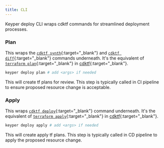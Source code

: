 ```yaml
---
title: CLI
---
```


Keyper deploy CLI wraps cdktf commands for streamlined deployment processes.

### Plan

This wraps the [`cdktf synth`](https://developer.hashicorp.com/terraform/cdktf/cli-reference/commands#synth){:target="_blank"} and [`cdktf diff`](https://developer.hashicorp.com/terraform/cdktf/cli-reference/commands#diff){:target="_blank"} commands underneath. It's the equivalent of [`terraform plan`](https://developer.hashicorp.com/terraform/cli/commands/plan){:target="_blank"} in [cdktf](https://developer.hashicorp.com/terraform/cdktf){:target="_blank"}.

```bash
keyper deploy plan # add <args> if needed
```

This will create tf plans for review. This step is typically called in CI pipeline to ensure proposed resource change is acceptable.

### Apply

This wraps [`cdktf deploy`](https://developer.hashicorp.com/terraform/cdktf/cli-reference/commands#deploy){:target="_blank"} command
underneath. It's the equivalent of [`terraform apply`](https://developer.hashicorp.com/terraform/cli/commands/apply){:target="_blank"}
in [cdktf]((https://developer.hashicorp.com/terraform/cdktf)){:target="_blank"}.

```bash
keyper deploy apply # add <args> if needed
```

This will create apply tf plans. This step is typically called in CD pipeline to apply the proposed resource change.